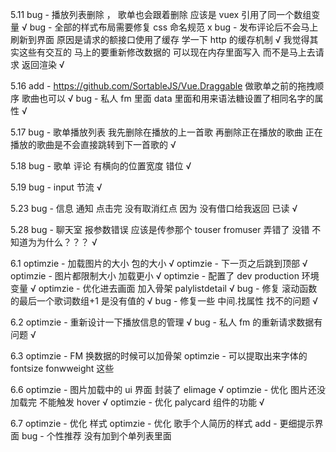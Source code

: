 5.11
bug - 播放列表删除 ， 歌单也会跟着删除 应该是 vuex 引用了同一个数组变量 √
bug - 全部的样式布局需要修复 css 命名规范 x
bug - 发布评论后不会马上刷新到界面 原因是请求的额接口使用了缓存 学一下 http 的缓存机制 √ 我觉得其实这些有交互的 马上的要重新修改数据的 可以现在内存里面写入 而不是马上去请求 返回渲染 √

5.16
add - https://github.com/SortableJS/Vue.Draggable 做歌单之前的拖拽顺序 歌曲也可以 √
bug - 私人 fm 里面 data 里面和用来语法糖设置了相同名字的属性 √

5.17
bug - 歌单播放列表 我先删除在播放的上一首歌 再删除正在播放的歌曲 正在播放的歌曲是不会直接跳转到下一首歌的 √

5.18
bug - 歌单 评论 有横向的位置宽度 错位 √

5.19
bug - input 节流 √

5.23
bug - 信息 通知 点击完 没有取消红点 因为 没有借口给我返回 已读 √

5.28
bug - 聊天室 报参数错误 应该是传参那个 touser fromuser 弄错了 没错 不知道为为什么？？？ √

6.1
optimzie - 加载图片的大小 包的大小 √
optimzie - 下一页之后跳到顶部 √
optimzie - 图片都限制大小 加载更小 √
optimzie - 配置了 dev production 环境变量 √
optimzie - 优化进去画面 加入骨架 palylistdetail √
bug - 修复 滚动函数的最后一个歌词数组+1 是没有值的 √
bug - 修复一些 中间.找属性 找不的问题 √

6.2
optimzie - 重新设计一下播放信息的管理 √
bug - 私人 fm 的重新请求数据有问题 √

6.3
optimzie - FM 换数据的时候可以加骨架
optimzie - 可以提取出来字体的 fontsize fonwweight 这些

6.6
optimzie - 图片加载中的 ui 界面 封装了 elimage √
optimzie - 优化 图片还没加载完 不能触发 hover √
optimzie - 优化 palycard 组件的功能 √

6.7
optimzie - 优化 样式
optimzie - 优化 歌手个人简历的样式
add - 更细提示界面
bug - 个性推荐 没有加到个单列表里面
